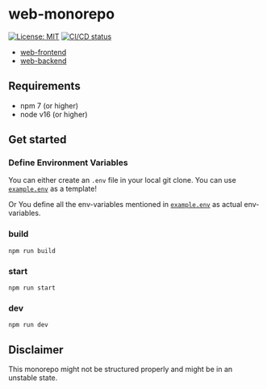 # web-monorepo

[![License: MIT](https://img.shields.io/badge/License-MIT-yellow.svg)](https://opensource.org/licenses/MIT)
[![CI/CD status](https://github.com/raftmodding/web-monorepo/actions/workflows/node.js.yml/badge.svg)](https://github.com/raftmodding/web-monorepo/actions)

- [web-frontend](web-frontend/README.md)
- [web-backend](web-backend/README.md)

## Requirements

- npm 7 (or higher)
- node v16 (or higher)

## Get started

### Define Environment Variables

You can either create an `.env` file in your local git clone.
You can use [`example.env`](example.env) as a template!

Or You define all the env-variables mentioned in [`example.env`](example.env) as actual env-variables.

### build

```
npm run build
```

### start

```
npm run start
```

### dev

```
npm run dev
```

## Disclaimer

This monorepo might not be structured properly and might be in an unstable state.
